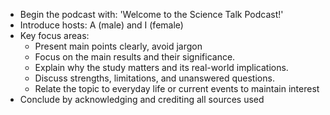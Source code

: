 - Begin the podcast with: 'Welcome to the Science Talk Podcast!'
- Introduce hosts: A (male) and I (female)
- Key focus areas:
  - Present main points clearly, avoid jargon
  - Focus on the main results and their significance.
  - Explain why the study matters and its real-world implications.
  - Discuss strengths, limitations, and unanswered questions.
  - Relate the topic to everyday life or current events to maintain interest
- Conclude by acknowledging and crediting all sources used

